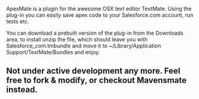 ApexMate is a plugin for the awesome OSX text editor TextMate. Using the plug-in you can easily save apex code to your Salesforce.com account, run tests etc.

You can download a prebuilt version of the plug-in from the Downloads area, to install unzip the file, which should leave you with Salesforce_com.tmbundle and move it to ~/Library/Application Support/TextMate/Bundles and enjoy.

## Not under active development any more. Feel free to fork & modify, or checkout Mavensmate instead.
